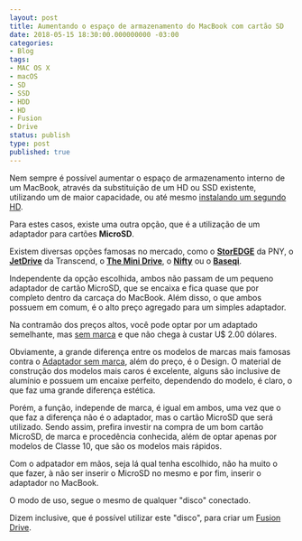 ```yaml
---
layout: post
title: Aumentando o espaço de armazenamento do MacBook com cartão SD
date: 2018-05-15 18:30:00.000000000 -03:00
categories:
- Blog
tags:
- MAC OS X
- macOS
- SD
- SSD
- HDD
- HD
- Fusion
- Drive
status: publish
type: post
published: true
---
```


Nem sempre é possível aumentar o espaço de armazenamento interno de um MacBook, através da substituição de um HD ou SSD existente, utilizando um de maior capacidade, ou até mesmo [instalando um segundo HD](http://www.maiconschmitz.com.br/blog/2017/04/28/instalando-2-hd-em-macbook-pro-mid-2011/).

Para estes casos, existe uma outra opção, que é a utilização de um adaptador para cartões **MicroSD**.

Existem diversas opções famosas no mercado, como o [**StorEDGE**](http://www.pny.eu/consumer/explore-all-products/apple-accessories/231-storedge-128gb) da PNY, o [**JetDrive**](http://www.transcend-info.com/apple/jetdrivelite/) da Transcend, o [**The Mini Drive**](http://www.theminidrive.com/), o [**Nifty**](http://minidrive.bynifty.com/) ou o [**Baseqi**](http://www.baseqi.com).

Independente da opção escolhida, ambos não passam de um pequeno adaptador de cartão MicroSD, que se encaixa e fica quase que por completo dentro da carcaça do MacBook. Além disso, o que ambos possuem em comum, é o alto preço agregado para um simples adaptador.

Na contramão dos preços altos, você pode optar por um adaptado semelhante, mas [sem marca](https://www.ebay.com/sch/i.html?_from=R40&_trksid=p2323847.m570.l1313.TR10.TRC2.A0.H0.XMicro+.TRS2&_nkw=Micro+SD+Card+Adapter+For+MacBook&_sacat=0) e que não chega à custar U$ 2.00 dólares.

Obviamente, a grande diferença entre os modelos de marcas mais famosas contra o [Adaptador sem marca](https://www.ebay.com/sch/i.html?_from=R40&_trksid=p2323847.m570.l1313.TR10.TRC2.A0.H0.XMicro+.TRS2&_nkw=Micro+SD+Card+Adapter+For+MacBook&_sacat=0), além do preço, é o Design.
O material de construção dos modelos mais caros é excelente, alguns são inclusive de alumínio e possuem um encaixe perfeito, dependendo do modelo, é claro, o que faz uma grande diferença estética.

Porém, a função, independe de marca, é igual em ambos, uma vez que o que faz a diferença não é o adaptador, mas o cartão MicroSD que será utilizado.
Sendo assim, prefira investir na compra de um bom cartão MicroSD, de marca e procedência conhecida, além de optar apenas por modelos de Classe 10, que são os modelos mais rápidos.

Com o adpatador em mãos, seja lá qual tenha escolhido, não ha muito o que fazer, à não ser inserir o MicroSD no mesmo e por fim, inserir o adaptador no MacBook.

O modo de uso, segue o mesmo de qualquer "disco" conectado.

Dizem inclusive, que é possível utilizar este "disco", para criar um [Fusion Drive](http://www.maiconschmitz.com.br/blog/2017/07/03/unindo-um-ssd-com-um-hd-e-criando-um-fusion-drive-no-mac/ "Unindo um SSD com um HD e criando um Fusion Drive no Mac").